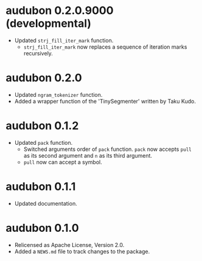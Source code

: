 # audubon 0.2.0.9000 (developmental)

* Updated `strj_fill_iter_mark` function.
  * `strj_fill_iter_mark` now replaces a sequence of iteration marks recursively.

# audubon 0.2.0

* Updated `ngram_tokenizer` function.
* Added a wrapper function of the 'TinySegmenter' written by Taku Kudo.

# audubon 0.1.2

* Updated `pack` function.
  * Switched arguments order of `pack` function. `pack` now accepts `pull` as its second argument and `n` as its third argument.
  * `pull` now can accept a symbol.

# audubon 0.1.1

* Updated documentation.

# audubon 0.1.0

* Relicensed as Apache License, Version 2.0.
* Added a `NEWS.md` file to track changes to the package.
